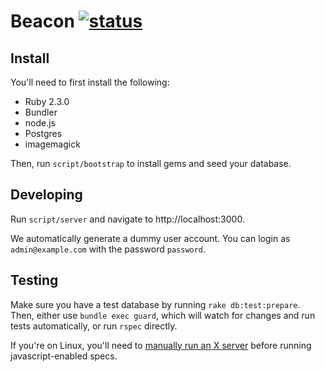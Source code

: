 Beacon [![status]](https://circleci.com/gh/dobtco/beacon-rb/tree/master)
====

## Install

You'll need to first install the following:

- Ruby 2.3.0
- Bundler
- node.js
- Postgres
- imagemagick

Then, run `script/bootstrap` to install gems and seed your database.

## Developing

Run `script/server` and navigate to http://localhost:3000.

We automatically generate a dummy user account. You can login as `admin@example.com` with the password `password`.

## Testing

Make sure you have a test database by running `rake db:test:prepare`. Then, either use `bundle exec guard`, which will watch for changes and run tests automatically, or run `rspec` directly.

If you're on Linux, you'll need to [manually run an X server](https://github.com/thoughtbot/capybara-webkit/blob/v1.3.0/README.md#ci) before running javascript-enabled specs.

[status]: https://circleci.com/gh/dobtco/beacon-rb.svg?style=shield&circle-token=f9ce7050f7aef21dbbc8fee7b8db904502cc90e6
